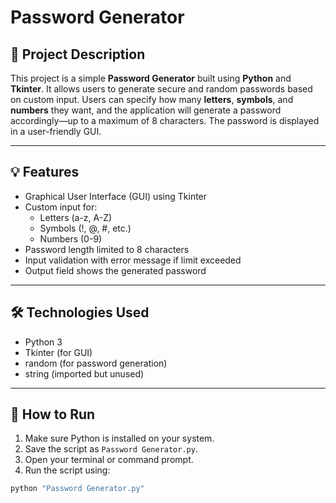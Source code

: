 # Password Generator

## 📄 Project Description

This project is a simple **Password Generator** built using **Python** and **Tkinter**. It allows users to generate secure and random passwords based on custom input. Users can specify how many **letters**, **symbols**, and **numbers** they want, and the application will generate a password accordingly—up to a maximum of 8 characters. The password is displayed in a user-friendly GUI.

---

## 💡 Features

- Graphical User Interface (GUI) using Tkinter
- Custom input for:
  - Letters (a-z, A-Z)
  - Symbols (!, @, #, etc.)
  - Numbers (0-9)
- Password length limited to 8 characters
- Input validation with error message if limit exceeded
- Output field shows the generated password

---

## 🛠️ Technologies Used

- Python 3
- Tkinter (for GUI)
- random (for password generation)
- string (imported but unused)

---

## 🚀 How to Run

1. Make sure Python is installed on your system.
2. Save the script as `Password Generator.py`.
3. Open your terminal or command prompt.
4. Run the script using:

```bash
python "Password Generator.py"

